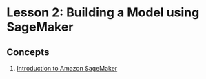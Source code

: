 # Lesson 2: Building a Model using SageMaker

## Concepts

1. [Introduction to Amazon SageMaker](https://www.youtube.com/watch?v=nJCc4_9-iAQ)
